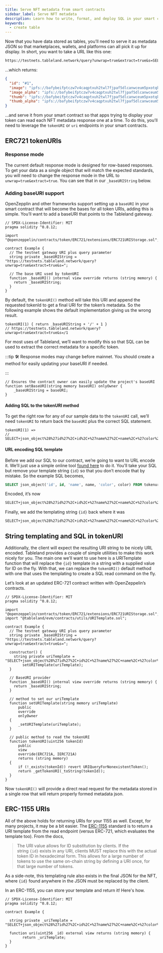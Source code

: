 ```yaml
---
title: Serve NFT metadata from smart contracts
sidebar_label: Serve NFT metadata
description: Learn how to write, format, and deploy SQL in your smart contracts to produce NFT JSON metadata.
keywords:
  - create table
---
```


Now that you have data stored as tables, you’ll need to serve it as metadata JSON so that marketplaces, wallets, and platforms can all pick it up for display. In short, you want to take a URL like this one:

```markdown
https://testnets.tableland.network/query?unwrap=true&extract=true&s=SELECT json_object('id', '#' || id, 'image', image, 'image_alpha', image_alpha, 'thumb', thumb, 'thumb_alpha', thumb_alpha) FROM rigs_5_13 WHERE id=1
```

...which returns:

```json
{
  "id": "#1",
  "image": "ipfs://bafybeifptczw7v4caqptxuh2twl7fjpaf5dlcanwceum5pxotqkchzjbre/image.png",
  "image_alpha": "ipfs://bafybeifptczw7v4caqptxuh2twl7fjpaf5dlcanwceum5pxotqkchzjbre/image_alpha.png",
  "thumb": "ipfs://bafybeifptczw7v4caqptxuh2twl7fjpaf5dlcanwceum5pxotqkchzjbre/thumb.png",
  "thumb_alpha": "ipfs://bafybeifptczw7v4caqptxuh2twl7fjpaf5dlcanwceum5pxotqkchzjbre/thumb_alpha.png"
}
```

...and serve it from your smart contract so that apps trying to display your token can read each NFT metadata response one at a time. To do this, you’ll need to leverage the `tokenURI` or `uri` endpoints in your smart contracts.

## ERC721 tokenURIs

### Response mode

The current default response mode is designed for row-based responses. To get your data as a single object that will match the expected standards, you will need to change the response mode in the URL to `unwrap=true&extract=true`. You can see that in our `_baseURIString` below.

### Adding baseURI support

OpenZepplin and other frameworks support setting up a `baseURI` in your smart contract that will become the bases for all token URIs, adding this is simple. You’ll want to add a baseURI that points to the Tableland gateway.

```solidity
// SPDX-License-Identifier: MIT
pragma solidity ^0.8.12;

import "@openzeppelin/contracts/token/ERC721/extensions/ERC721URIStorage.sol";

contract Example {
  // The testnet gateway URI plus query parameter
  string private _baseURIString = "https://testnets.tableland.network/query?unwrap=true&extract=true&s=";

  // The base URI used by tokenURI
  function _baseURI() internal view override returns (string memory) {
    return _baseURIString;
  }
}
```

By default, the `tokenURI()` method will take this URI and append the requested tokenId to get a final URI for the token’s metadata. So the following example shows the default implementation giving us the wrong result.

```tsx
tokenURI(1) { return _baseURIString + '/' + 1 }
// https://testnets.tableland.network/query?unwrap=true&extract=true&s=/1
```

For most uses of Tableland, we’ll want to modify this so that SQL can be used to extract the correct metadata for a specific token.

:::tip
🛠 Response modes may change before mainnet. You should create a method for easily updating your baseURI if needed.

:::

```solidity
// Ensures the contract owner can easily update the project's baseURI
function setBaseURI(string memory baseURI) onlyOwner {
	_baseURIString = baseURI;
}
```

#### Adding SQL to the tokenURI method

To get the right row for any of our sample data to the `tokenURI` call, we’ll need `tokenURI` to return back the `baseURI` plus the correct SQL statement.

```solidity
tokenURI(1) =>
// SELECT+json_object%28%27id%27%2C+id%2C+%27name%27%2C+name%2C+%27color%27%2C+color%29+FROM+tokenuri_table_1+WHERE+id%3D1
```

#### URL encoding SQL template

Before we add our SQL to our contract, we’re going to want to URL encode it. We’ll just use a simple online tool [found here](https://www.url-encode-decode.com/) to do it. You’ll take your SQL but remove your template string `{id}` so that you don’t encode that by mistake. So the example SQL becomes,

```sql
SELECT json_object('id', id, 'name', name, 'color', color) FROM tokenuri_table_1 WHERE id=
```

Encoded, it’s now

```html
SELECT+json_object%28%27id%27%2C+id%2C+%27name%27%2C+name%2C+%27color%27%2C+color%29+FROM+tokenuri_table_1+WHERE+id%3D
```

Finally, we add the templating string `{id}` back where it was

```html
SELECT+json_object%28%27id%27%2C+id%2C+%27name%27%2C+name%2C+%27color%27%2C+color%29+FROM+tokenuri_table_1+WHERE+id%3D{id}
```

## String templating and SQL in tokenURI

Additionally, the client will expect the resulting URI string to be nicely URL encoded. Tableland provides a couple of simple utiliities to make this work nicely for you. The main one we’ll want to use here is a URITemplate function that will replace the `{id}` template in a string with a supplied value for ID on the fly. With that, we can replace the `tokenURI()` default method with one that uses the templating to create a SQL read command on the fly.

Let’s look at an updated ERC-721 contract written with OpenZeppelin’s contracts.

```solidity
// SPDX-License-Identifier: MIT
pragma solidity ^0.8.12;

import "@openzeppelin/contracts/token/ERC721/extensions/ERC721URIStorage.sol";
import "@tableland/evm/contracts/utils/URITemplate.sol";

contract Example {
  // The testnet gateway URI plus query parameter
  string private _baseURIString = "https://testnets.tableland.network/query?unwrap=true&extract=true&s=";

  constructor() {
    string private uriTemplate = "SELECT+json_object%28%27id%27%2C+id%2C+%27name%27%2C+name%2C+%27color%27%2C+color%29+FROM+tokenuri_table_1+WHERE+id%3D{id}"
		setURITemplate(uriTemplate);
  }

  // BaseURI provider
  function _baseURI() internal view override returns (string memory) {
    return _baseURIString;
  }

  // method to set our uriTemplate
  function setURITemplate(string memory uriTemplate)
      public
      override
      onlyOwner
  {
      _setURITemplate(uriTemplate);
  }

  // public method to read the tokenURI
  function tokenURI(uint256 tokenId)
      public
      view
      override(ERC721A, IERC721A)
      returns (string memory)
  {
      if (!_exists(tokenId)) revert URIQueryForNonexistentToken();
      return _getTokenURI(_toString(tokenId));
  }
}
```

Now `tokenURI()` will provide a direct read request for the metadata stored in a single row that will return properly formed metadata json.

## ERC-1155 URIs

All of the above holds for returning URIs for your 1155 as well. Except, for many projects, it may be a bit easier. The [ERC-1155](https://eips.ethereum.org/EIPS/eip-1155#metadata) standard is to return a URI template from the read endpoint (versus ERC-721, which evaluates the template too). From the docs,

> The URI value allows for ID substitution by clients. If the string `{id}` exists in any URI, clients MUST replace this with the actual token ID in hexadecimal form. This allows for a large number of tokens to use the same on-chain string by defining a URI once, for that large number of tokens.

As a side-note, this templating rule also exists in the final JSON for the NFT, where `{id}` found anywhere in the JSON must be replaced by the client.

In an ERC-1155, you can store your template and return it! Here's how.

```solidity
// SPDX-License-Identifier: MIT
pragma solidity ^0.8.12;

contract Example {

  string private _uriTemplate = "SELECT+json_object%28%27id%27%2C+id%2C+%27name%27%2C+name%2C+%27color%27%2C+color%29+FROM+tokenuri_table_1+WHERE+id%3D{id}"

  function uri(uint256 _id) external view returns (string memory) {
		return _uriTemplate;
  }
}
```
